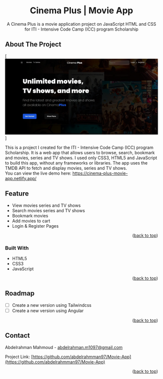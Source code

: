 <a name="readme-top"></a>

<br />
<div align="center">
  <h1 align="center" id="title">Cinema Plus | Movie App</h1>

  <p align="center">
    A Cinema Plus is a movie application project on JavaScript HTML and CSS for ITI - Intensive Code Camp (ICC) program Scholarship
  </p>
</div>



<!-- TABLE OF CONTENTS -->

<!-- ABOUT THE PROJECT -->
## About The Project

[![Cinema Plus Screenshot][product-screenshot]]


This is a project I created for the ITI - Intensive Code Camp (ICC) program Scholarship. It is a web app that allows users to browse, search, bookmark and movies, series and TV shows. I used only CSS3, HTML5 and JavaScript to build this app, without any frameworks or libraries. The app uses the TMDB API to fetch and display movies, series and TV shows.
<br />
You can view the live demo here: https://cinema-plus-movie-app.netlify.app/

## Feature

*   View movies series and TV shows
*   Search movies series and TV shows
*   Bookmark movies
*   Add movies to cart
*   Login & Register Pages
  
<p align="right">(<a href="#readme-top">back to top</a>)</p>



### Built With

* HTML5
* CSS3
* JavaScript

<p align="right">(<a href="#readme-top">back to top</a>)</p>



<!-- GETTING STARTED -->



<!-- USAGE EXAMPLES -->


<!-- ROADMAP -->
## Roadmap

- [ ] Create a new version using Tailwindcss
- [ ] Create a new version using Angular

<p align="right">(<a href="#readme-top">back to top</a>)</p>


<!-- CONTACT -->
## Contact

Abdelrahman Mahmoud - abdelrahman.m1097@gmail.com

Project Link: [https://github.com/abdelrahmman97/Movie-App](https://github.com/abdelrahmman97/Movie-App)

<p align="right">(<a href="#readme-top">back to top</a>)</p>



<!-- ACKNOWLEDGMENTS -->




<!-- MARKDOWN LINKS & IMAGES -->
[product-screenshot]: resources/images/screenshot.jpeg
